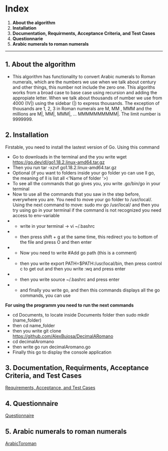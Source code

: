 # Index

1. **About the algorithm**
2. **Installation**
3. **Documentation, Requirments, Acceptance Criteria, and Test Cases**
4. **Questionnarie**
5. **Arabic numerals to roman numerals**

---

## 1. **About the algorithm**

- This algorithm has functionality to convert Arabic numerals to Roman numerals, which are the numbers we use when we talk about century and other things, this number not include the zero one. This algoriths works from a broad case to base case using recursion and adding the appropiate letter. When we talk about thousands of number we use from 4000 (IV|) using the sidebar (|) to express thousands. The exception of thousands are 1, 2, 3 in Roman numerals are M, MM , MMM and the millions are M|, MM|, MMM|, ... MMMMMMMMMM|. The limit number is 9999999.

## 2. **Installation**

Firstable, you need to install the lastest version of Go. Using this command

- Go to downloads in the terminal and the you write wget https://go.dev/dl/go1.18.2.linux-amd64.tar.gz
- Then you run tar -xzvf go1.18.2.linux-amd64.tar.gz
- Optional (if you want to folders inside your go folder yo can use ll go, the meaning of ll is list all <'Name of folder '>)
- To see all the commands that go gives you, you write .go/bin/go in your terminal
- Now to use all the commands that you saw in the step before, everywhere you are. You need to move your go folder to /usr/local/. Using the next command to move: sudo mv go /usr/local/ and then you try using go in your terminal if the command is not recognized you need access to env-variable
- - write in your terminal -> vi ~/.bashrc
- - then press shift + g at the same time, this redirect you to bottom of the file and press O and then enter
- - Now you need to write #Add go path (this is a comment)
- - then you write export PATH=$PATH:/usr/local/bin, then press control c to get out and then you write :wq and press enter
- - then you write source ~/.bashrc and press enter
- - and finally you write go, and then this commands displays all the go commands, you can use

**For using the programm you need to run the next commands**

- cd Documents, to locate inside Documents folder then sudo mkdir (name_folder)
- then cd name_folder
- then you write git clone https://github.com/AlexBujosa/DecimalARomano
- cd decimalAromano
- then write go run decimalAromano.go
- Finally this go to display the console application

## 3. **Documentation, Requirments, Acceptance Criteria, and Test Cases**

[Requirements, Acceptance, and Test Cases](Docs/ReqCriCas.md)

## 4. **Questionnaire**

[Questionnaire](Docs/cuestionario.md)

## 5. **Arabic numerals to roman numerals**

[ArabicToroman](decimalAromano.go)
